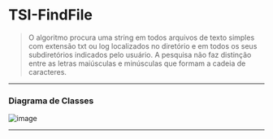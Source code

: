 # TSI-FindFile
> O algoritmo procura uma string em todos arquivos de texto simples com extensão txt ou log localizados no diretório e em todos os seus subdiretórios indicados pelo usuário. A pesquisa não faz distinção entre as letras maiúsculas e minúsculas que formam a cadeia de caracteres.

<hr>
<h3>Diagrama de Classes</h3>

![image](https://user-images.githubusercontent.com/81810017/229360609-3cbb9563-7396-4cae-ac44-03147c1fedc4.png)

<hr>
